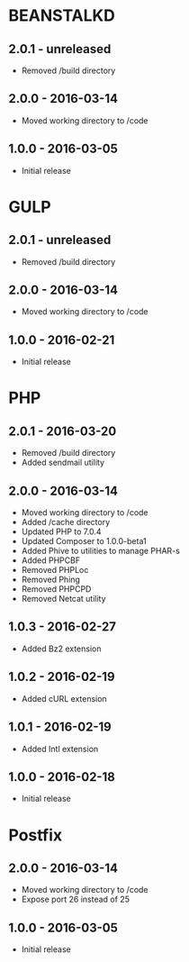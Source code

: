 # BEANSTALKD

## 2.0.1 - unreleased

- Removed /build directory

## 2.0.0 - 2016-03-14

- Moved working directory to /code

## 1.0.0 - 2016-03-05

- Initial release

# GULP

## 2.0.1 - unreleased

- Removed /build directory

## 2.0.0 - 2016-03-14

- Moved working directory to /code

## 1.0.0 - 2016-02-21

- Initial release

# PHP

## 2.0.1 - 2016-03-20

- Removed /build directory
- Added sendmail utility

## 2.0.0 - 2016-03-14

- Moved working directory to /code
- Added /cache directory
- Updated PHP to 7.0.4
- Updated Composer to 1.0.0-beta1
- Added Phive to utilities to manage PHAR-s
- Added PHPCBF
- Removed PHPLoc
- Removed Phing
- Removed PHPCPD
- Removed Netcat utility

## 1.0.3 - 2016-02-27

- Added Bz2 extension

## 1.0.2 - 2016-02-19

- Added cURL extension

## 1.0.1 - 2016-02-19

- Added Intl extension

## 1.0.0 - 2016-02-18

- Initial release

# Postfix

## 2.0.0 - 2016-03-14

- Moved working directory to /code
- Expose port 26 instead of 25

## 1.0.0 - 2016-03-05

- Initial release
